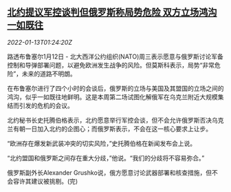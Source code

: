 <!--1642037463000-->
[北约提议军控谈判但俄罗斯称局势危险 双方立场鸿沟一如既往](https://cn.reuters.com/article/nato-russia-arm-talk-0113-idCNKBS2JN041)
------

<div><i>2022-01-13T01:24:20Z</i></div><p>路透布鲁塞尔1月12日 - 北大西洋公约组织(NATO)周三表示愿意与俄罗斯讨论军备控制和导弹部署问题，以避免欧洲发生战争的风险。但莫斯科表示，局势“非常危险”，未来的道路不明朗。</p><p>在布鲁塞尔进行了四个小时的会谈后，俄罗斯的立场与美国及其盟国的立场之间的鸿沟，似乎一如既往地鲜明。这是本周第二场试图化解俄军在乌克兰附近大规模集结而引发的危机的会议。</p><p>北约秘书长史托腾伯格表示，北约愿意举行军控会谈，但不会允许俄罗斯否决乌克兰有朝一日加入北约的企图心；而俄罗斯表示，不会在这一核心要求上让步。</p><p>“欧洲存在爆发新武装冲突的切实风险，”史托腾伯格在新闻发布会上说。</p><p>“北约盟国和俄罗斯之间存在重大分歧，”他说。“我们的分歧将不容易弥合。”</p><p>俄罗斯副外长Alexander Grushko说，俄方愿意讨论武器部署和核查措施，但不会容许其建议被挑剔。(完)</p>
